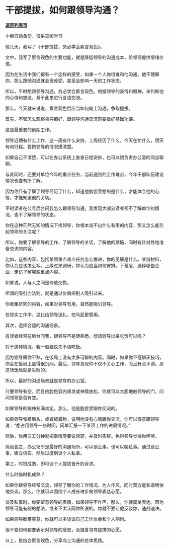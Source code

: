 # 干部提拔，如何跟领导沟通？

[**返回列表页**](/gzh/费曼的小茶馆)

小懒自动备份，仅供查阅学习

前几天，我写了《干部提拔，务必学会察言观色》。

  

文中，我写了察言观色的主要功能，就是降低领导的沟通成本，给领导提供情绪价值。

  

因为在生活中我们都有一个这样的感受，如果一个人你很难和他沟通，他不理解你，那么跟他沟通就会很难受，甚至会影响一天的工作状态。

  

所以，平时想跟领导沟通，务必学会察言观色。根据领导的表情和眼神，来判断他的心情和想法，基于此来进行言语交流。

  

那么，今天就来说说，察言观色后应当如何向上沟通，争取提拔。

  

首先，不管怎么观察领导都好，跟领导沟通交流前要做好基础功课。

  

这是最重要的前期工作。

  

领导近期有什么工作，这一周有什么安排，上周经历了什么，今天在忙什么，明天有和行程。要把领导的情况摸清楚。

  

如果自己不清楚，可以在办公系统上查查日程安排，也可以跟负责办公室的同志聊聊。

  

与此同时，还要对单位今年的重点任务，当前遇到的工作难点，今年干部队伍建设情况也要有所了解。

  

因为你只有了解了领导经历了什么，知道他脑袋里想的是什么，才能体会他的心情，才能知道他的关切。

  

平时读者在公号后台问我怎么跟领导沟通，我发现大部分读者都不了解单位的情况，也不了解领导的状态。

  

你在这种茫然无知的情况下找领导，你根本说不出什么有用的内容，那又怎么能引起领导的关注呢？

  

所以，你要了解领导的工作，了解领导的关切，了解他的烦恼，同时有针对性地准备交流的内容。

  

比如，这些内容，包括某项重点难点任务怎么推进，你的见解是什么。某份材料，你认为应该怎么写。上级过来调研，你认为应当如何安排。下基层，选择哪些企业，走访了解哪些重点内容。

  

如果说，人与人之间是价值交换。

  

所谓的吸引力法则，就是通过价值把别人吸引过来。

  

你收集研究的内容，如果对领导有用，自然能吸引领导。

  

在现实工作中，这比给领导送礼、拍马屁更管用。

  

其次，选择合适的沟通场景。

  

有读者经常在后台问我，跟领导不是很熟悉，想请领导出来吃饭可以吗？

  

对于这种情况，我一般建议先不请吃饭。

  

因为领导跟你不熟，在饭局上没有太多可聊的内容。同时，如果你不懂聊天技巧，你会在饭局上显得很沉闷。最后，领导发现你不仅不关心工作，而且有点木讷。那这场饭局就是失败的。

  

所以，最好的沟通场景就是领导的办公室。

  

只要领导有空，而且他脸色容光焕发或神情放松，你就可以大胆地敲领导的门，问问领导是否有空。

  

如果领导的眼神充满肯定，那么，他是能接受跟你交流的。

  

如果领导皱着眉头，或者板着脸，说明他没有心情跟你交流，你可以假意跟领导说：“想占用领导一些时间，简单汇报一下某项工作的进展情况。”

  

然后，你用三五分钟就把事情简要说清楚，并及时告辞。免得领导觉得你啰嗦。

  

简而言之，办公场所是最好的沟通场所，可以谈公事，也可以聊私事。通过谈公事，建立信任，然后过度到谈个人私事。

  

第三，时机成熟，即可谈个人提拔晋升的诉求。

  

什么时候时机成熟？

  

如果你跟领导经常交流，领导了解你的工作情况、为人作风，同时双方能和谐畅快地交谈，那么，你就可以围绕个人成长进步向领导表达心愿。

  

谈及私事时，你要留意领导的表情，如果领导不作声，那么，你就简单表达。因为领导可能有别的想法，或者不太认同你所说的。你就不要让他反驳你，速战速决。

  

如果领导脸带笑意，你就可以多谈谈自己工作体会和个人期盼。

  

但不管如何都要表示对领导的感恩，及报答领导提携的心愿。

  

以上，是结合察言观色，分享向上沟通的总体思路。

